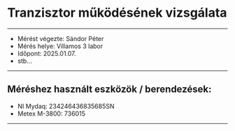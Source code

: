 # Tranzisztor működésének vizsgálata
---  
- Mérést végezte: Sándor Péter
- Mérés helye: Villamos 3 labor
- Időpont: 2025.01.07.
- stb...
---
## Méréshez használt eszközök / berendezések:
- NI Mydaq: 234246436835685SN
- Metex M-3800: 736015
---



